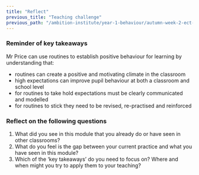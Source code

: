```yaml
---
title: "Reflect"
previous_title: "Teaching challenge"
previous_path: "/ambition-institute/year-1-behaviour/autumn-week-2-ect-teaching-challenge"
---
```


### Reminder of key takeaways

Mr Price can use routines to establish positive behaviour for learning by understanding
that:

- routines can create a positive and motivating climate in the classroom
- high expectations can improve pupil behaviour at both a classroom and school level
- for routines to take hold expectations must be clearly communicated and modelled
- for routines to stick they need to be revised, re-practised and reinforced

### Reflect on the following questions

1. What did you see in this module that you already do or have seen in other classrooms?
2. What do you feel is the gap between your current practice and what you have seen in this module?
3. Which of the ‘key takeaways’ do you need to focus on? Where and when might you try to apply them to your teaching?
